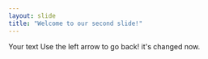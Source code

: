 ```yaml
---
layout: slide
title: "Welcome to our second slide!"
---
```

Your text
Use the left arrow to go back!
it's changed now.
